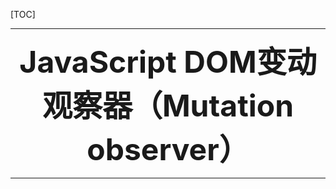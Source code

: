 [TOC]

------

<center><font size=7><b>JavaScript DOM变动观察器（Mutation observer）</center></font></center>

---

